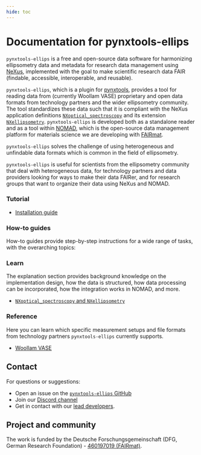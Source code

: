 ```yaml
---
hide: toc
---
```


# Documentation for pynxtools-ellips

`pynxtools-ellips` is a free and open-source data software for harmonizing ellipsometry data and metadata for research data management using [NeXus](https://www.nexusformat.org/), implemented with the goal to make scientific research data FAIR (findable, accessible, interoperable, and reusable).

`pynxtools-ellips`, which is a plugin for [pynxtools](https://github.com/FAIRmat-NFDI/pynxtools), provides a tool for reading data from (currently Woollam VASE) proprietary and open data formats from technology partners and the wider ellipsometry community. The tool standardizes these data such that it is compliant with the NeXus application definitions [`NXoptical_spectroscopy`](https://fairmat-nfdi.github.io/nexus_definitions/classes/applications/NXoptical_spectroscopy.html) and its extension [`NXellipsometry`](https://fairmat-nfdi.github.io/nexus_definitions/classes/applications/NXellipsometry.html). `pynxtools-ellips` is developed both as a standalone reader and as a tool within [NOMAD](https://nomad-lab.eu/), which is the open-source data management platform for materials science we are developing with [FAIRmat](https://www.fairmat-nfdi.eu/fairmat/).

`pynxtools-ellips` solves the challenge of using heterogeneous and unfindable data formats which is common in the field of ellipsometry.

`pynxtools-ellips` is useful for scientists from the ellipsometry community that deal with heterogeneous data, for technology partners and data providers looking for ways to make their data FAIRer, and for research groups that want to organize their data using NeXus and NOMAD.

<div markdown="block" class="home-grid">
<div markdown="block"> 

### Tutorial

- [Installation guide](tutorial/installation.md)

</div>
<div markdown="block">

### How-to guides

How-to guides provide step-by-step instructions for a wide range of tasks, with the overarching topics:

</div>

<div markdown="block">

### Learn

The explanation section provides background knowledge on the implementation design, how the data is structured, how data processing can be incorporated, how the integration works in NOMAD, and more.

- [`NXoptical_spectroscopy` and `NXellipsometry`](explanation/appdefs.md)

</div>
<div markdown="block">

### Reference

Here you can learn which specific measurement setups and file formats from technology partners `pynxtools-ellips` currently supports.

- [Woollam VASE](reference/vase.md)

</div>
</div>

<h2> Contact </h2>

For questions or suggestions:

- Open an issue on the [`pynxtools-ellips` GitHub](https://github.com/FAIRmat-NFDI/pynxtools-ellips/issues)
- Join our [Discord channel ](https://discord.gg/Gyzx3ukUw8)
- Get in contact with our [lead developers](contact.md).

<h2>Project and community</h2>

The work is funded by the Deutsche Forschungsgemeinschaft (DFG, German Research Foundation) - [460197019 (FAIRmat)](https://gepris.dfg.de/gepris/projekt/460197019?language=en).
